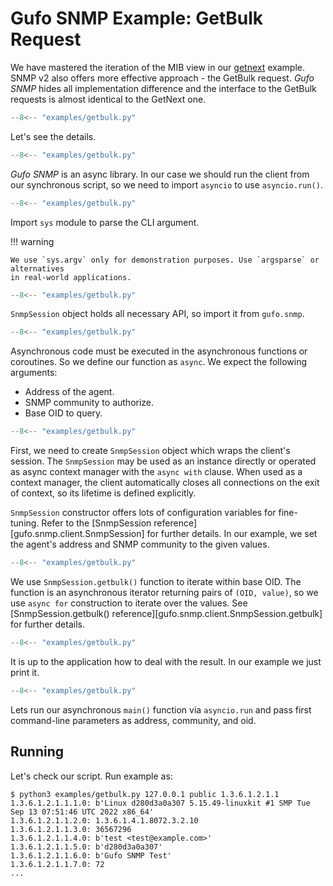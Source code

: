 # Gufo SNMP Example: GetBulk Request

We have mastered the iteration of the MIB view
in our [getnext](getnext.md) example. SNMP v2
also offers more effective approach - the GetBulk
request. *Gufo SNMP* hides all implementation
difference and the interface to the GetBulk
requests is almost identical to the GetNext one.

``` py title="getbulk.py" linenums="1"
--8<-- "examples/getbulk.py"
```

Let's see the details.

``` py title="getbulk.py" linenums="1" hl_lines="1"
--8<-- "examples/getbulk.py"
```
*Gufo SNMP* is an async library. In our case
we should run the client from our synchronous script,
so we need to import `asyncio` to use `asyncio.run()`.

``` py title="getbulk.py" linenums="1" hl_lines="2"
--8<-- "examples/getbulk.py"
```
Import `sys` module to parse the CLI argument.

!!! warning

    We use `sys.argv` only for demonstration purposes. Use `argsparse` or alternatives
    in real-world applications.

``` py title="getbulk.py" linenums="1" hl_lines="4"
--8<-- "examples/getbulk.py"
```

`SnmpSession` object holds all necessary API, so import it from `gufo.snmp`.

``` py title="getbulk.py" linenums="1" hl_lines="7"
--8<-- "examples/getbulk.py"
```

Asynchronous code must be executed in the asynchronous functions or coroutines.
So we define our function as `async`. We expect the following arguments:

* Address of the agent.
* SNMP community to authorize.
* Base OID to query.

``` py title="getbulk.py" linenums="1" hl_lines="8"
--8<-- "examples/getbulk.py"
```

First, we need to create `SnmpSession` object which wraps the client's session.
The `SnmpSession` may be used as an instance directly or operated as async context manager
with the `async with` clause. When used as a context manager,
the client automatically closes all connections on the exit of context,
so its lifetime is defined explicitly.

`SnmpSession` constructor offers lots of configuration variables for fine-tuning. Refer to the 
[SnmpSession reference][gufo.snmp.client.SnmpSession]
for further details. In our example, we set the agent's address and SNMP community
to the given values.

``` py title="getbulk.py" linenums="1" hl_lines="9"
--8<-- "examples/getbulk.py"
```

We use `SnmpSession.getbulk()` function to iterate within base OID. The function is an asynchronous
iterator returning pairs of `(OID, value)`, so we use `async for` construction to iterate over the values.
See [SnmpSession.getbulk() reference][gufo.snmp.client.SnmpSession.getbulk]
for further details. 

``` py title="getbulk.py" linenums="1" hl_lines="10"
--8<-- "examples/getbulk.py"
```

It is up to the application how to deal with the result.
In our example we just print it.

``` py title="getbulk.py" linenums="1" hl_lines="13"
--8<-- "examples/getbulk.py"
```

Lets run our asynchronous `main()` function via `asyncio.run`
and pass first command-line parameters as address, community, and oid.

## Running

Let's check our script. Run example as:

```
$ python3 examples/getbulk.py 127.0.0.1 public 1.3.6.1.2.1.1
1.3.6.1.2.1.1.1.0: b'Linux d280d3a0a307 5.15.49-linuxkit #1 SMP Tue Sep 13 07:51:46 UTC 2022 x86_64'
1.3.6.1.2.1.1.2.0: 1.3.6.1.4.1.8072.3.2.10
1.3.6.1.2.1.1.3.0: 36567296
1.3.6.1.2.1.1.4.0: b'test <test@example.com>'
1.3.6.1.2.1.1.5.0: b'd280d3a0a307'
1.3.6.1.2.1.1.6.0: b'Gufo SNMP Test'
1.3.6.1.2.1.1.7.0: 72
...
```
